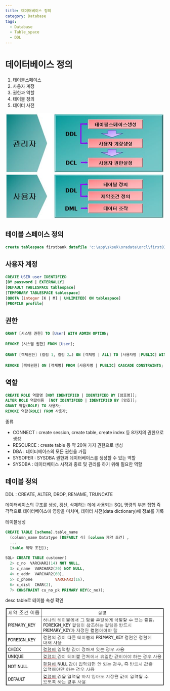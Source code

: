 ```yaml
---
title: 데이터베이스 정의
category: Database
tags:
  - Database
  - Table_space
  - DDL
---
```


# 데이터베이스 정의

1. 테이블스페이스
2. 사용자 계정
3. 권한과 역할
4. 테이블 정의
5. 데이터 사전

![Alt text](/assets/img/database_set.JPG)

## 테이블 스페이스 정의

~~~sql
create tablespace firstbank datafile 'c:\app\sksuk\oradata\orcl\first01.dbf' size 10M;
~~~

## 사용자 계정

~~~sql
CREATE USER user IDENTIFIED  
[BY password | EXTERNALLY]  
[DEFAULT TABLESPACE tablespace]  
[TEMPORARY TABLESPACE tablespace]  
[QUOTA [integer [K | M] | UNLIMITED] ON tablespace]  
[PROFILE profile]
~~~

## 권한

~~~sql
GRANT [시스템 권한] TO [User] WITH ADMIN OPTION;

REVOKE [시스템 권한] FROM [User];

GRANT [객체권한] (컬럼 1, 컬럼 2…) ON [객체명 | ALL] TO [사용자명 |PUBLIC] WITH GRANT OPTION;

REVOKE [객체권한] ON [객체명] FROM [사용자명 | PUBLIC] CASCADE CONSTRAINTS;
~~~

## 역할

~~~sql
CREATE ROLE 역할명 [NOT IDENTIFIED | IDENTIFIED BY [암호명]];  
ALTER ROLE 역할이름  [NOT IDENTIFIED | IDENTIFIED BY [암호]];  
GRANT 역할(ROLE) TO 사용자;  
REVOKE 역할(ROLE) FROM 사용자;
~~~

종류

- CONNECT : create session, create table, create index 등 8가지의 권한으로 생성
- RESOURCE : create table 등 약 20여 가지 권한으로 생성
- DBA : 데이터베이스의 모든 권한을 가짐
- SYSOPER : SYSDBA 권한과 데이터베이스를 생성할 수 있는 역할
- SYSDBA : 데이터베이스 시작과 종료 및 관리를 하기 위해 필요한 역할

## 테이블 정의

DDL : CREATE, ALTER, DROP, RENAME, TRUNCATE

데이터베이스의 구조를 생성, 갱신, 삭제하는 데에 사용되는 SQL 명령의 부분 집합
즉각적으로 데이터베이스에 영향을 미치며, 데이터 사전(data dictionary)에 정보를 기록

테이블생성

~~~sql
CREATE TABLE [schema].table_name  
  (column_name Datatype [DEFAULT 식] [column 제약 조건] ,  
  ...  
  [table 제약 조건]);
~~~

~~~sql
SQL> CREATE TABLE customer(
  2> c_no  VARCHAR2(14) NOT NULL,
  3> c_name  VARCHAR2(20) NOT NULL,
  4> c_addr  VARCHAR2(60),
  5> c_phone          VARCHAR2(16),
  6> c_dist  CHAR(2),
  7> CONSTRAINT cu_no_pk PRIMARY KEY(c_no));
~~~

desc table로 테이블 속성 확인

![Alt text](/assets/img/constraint.JPG)